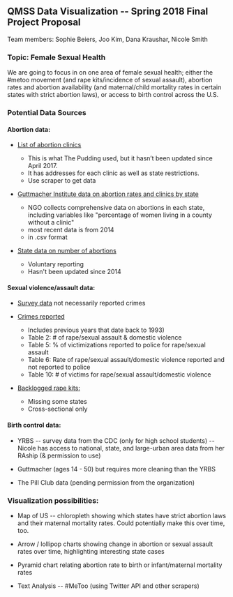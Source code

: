 ## QMSS Data Visualization -- Spring 2018 Final Project Proposal 

Team members: Sophie Beiers, Joo Kim,  Dana Kraushar, Nicole Smith

### Topic: Female Sexual Health 
We are going to focus in on one area of female sexual health; either the #metoo movement (and rape kits/incidence of sexual assault), abortion rates and abortion availability (and maternal/child mortality rates in certain states with strict abortion laws), or access to birth control across the U.S.


### Potential Data Sources 

#### Abortion data:

+ [List of abortion clinics](https://www.safeplaceproject.com/list-of-providers)
	- This is what The Pudding used, but it hasn’t been updated since April 2017.
	- It has addresses for each clinic as well as state restrictions.
	- Use scraper to get data
	
+ [Guttmacher Institute data on abortion rates and clinics by state](https://data.guttmacher.org/states)
	- NGO collects comprehensive data on abortions in each state, including variables like "percentage of women living in a county without a clinic"
	- most recent data is from 2014
	- in .csv format

+ [State data on number of abortions](https://www.cdc.gov/reproductivehealth/data_stats/abortion.htm)
	- Voluntary reporting
	- Hasn't been updated since 2014
 
#### Sexual violence/assault data:

+ [Survey data](https://www.bjs.gov/developer/ncvs/index.cfm) not necessarily reported crimes

+ [Crimes reported](https://www.bjs.gov/index.cfm?ty=pbdetail&iid=6166) 	
	- Includes previous years that date back to 1993)
	- Table 2: # of rape/sexual assault & domestic violence 
	- Table 5: % of victimizations reported to police for rape/sexual assault 
	- Table 6: Rate of rape/sexual assault/domestic violence reported and not reported to police
	- Table 10: # of victims for rape/sexual assault/domestic violence

+ [Backlogged rape kits:](http://endthebacklog.org/backlog/where-backlog-exists-and-whats-happening-end-it)
	- Missing some states
	- Cross-sectional only

#### Birth control data:

+ YRBS -- survey data from the CDC (only for high school students) -- Nicole has access to national, state, and large-urban area data from her RAship (& permission to use)

+ Guttmacher (ages 14 - 50) but requires more cleaning than the YRBS

+ The Pill Club data (pending permission from the organization) 

### Visualization possibilities:
+ Map of US -- chloropleth showing which states have strict abortion laws and their maternal mortality rates. Could potentially make this over time, too.

+ Arrow / lollipop charts showing change in abortion or sexual assault rates over time, highlighting interesting state cases

+ Pyramid chart relating abortion rate to birth or infant/maternal mortality rates

+ Text Analysis -- #MeToo (using Twitter API and other scrapers)




